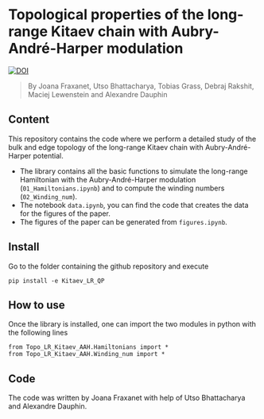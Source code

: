 # Topological properties of the long-range Kitaev chain with Aubry-André-Harper modulation


[![DOI](https://zenodo.org/badge/273284532.svg)](https://zenodo.org/badge/latestdoi/273284532)

> By Joana Fraxanet, Utso Bhattacharya, Tobias Grass, Debraj Rakshit, Maciej Lewenstein and Alexandre Dauphin

## Content

This repository contains the code where we perform a detailed study of the bulk and edge topology of the long-range Kitaev chain with Aubry-André-Harper potential. 

- The library contains all the basic functions to simulate the long-range Hamiltonian with the Aubry-André-Harper modulation (```01_Hamiltonians.ipynb```) and to compute the winding numbers (```02_Winding_num```).
- The notebook ```data.ipynb```, you can find the code that creates the data for the figures of the paper.
- The figures of the paper can be generated from ```figures.ipynb```. 


## Install

Go to the folder containing the github repository and execute

`pip install -e Kitaev_LR_QP`

## How to use

Once the library is installed, one can import the two modules in python with the following lines

```
from Topo_LR_Kitaev_AAH.Hamiltonians import *
from Topo_LR_Kitaev_AAH.Winding_num import *
```
## Code
The code was written by Joana Fraxanet with help of Utso Bhattacharya and Alexandre Dauphin.